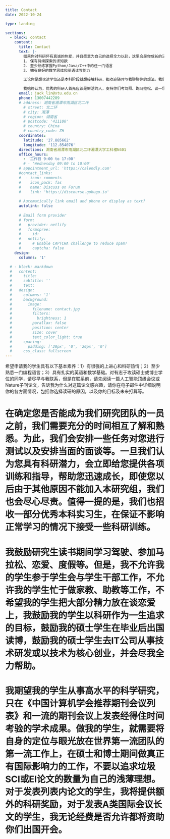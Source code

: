 ```yaml
---
title: Contact
date: 2022-10-24

type: landing

sections:
  - block: contact
    content:
      title: Contact
      text: |-
        如果你对科研怀有真诚的热爱，并且愿意为自己的选择全力以赴，这里会是你成长的沃土。我期待与这样的你相遇：
        1. 保有持续探索的求知欲
        2. 至少熟练掌握Python/Java/C++中的任一门语言
        3. 拥有良好的数学思维和英语读写能力

        无论你是想攻读学位还是本科阶段就想接触科研，都欢迎随时与我聊聊你的想法。我们团队的培养模式是循序渐进的：前期会通过文献研读、项目实践等小任务互相了解，这既是双向选择的过程，也是你感受科研的窗口期。即便最终没有加入，相信这段科研初体验也会成为你专业成长的宝贵经历。

        我始终认为，优秀的科研人首先应该是鲜活的人，支持你们考驾照、跑马拉松、谈一场恋爱，更鼓励你们在顶级实验室深造、去科技前沿闯荡。对发表高水平论文的同学，不仅有额外奖励，更会全力支持你们站上国际学术舞台。
      email: jack_lin@xtu.edu.cn
      phone: 13007442289
      # address: 湖南省湘潭市雨湖区北二环
        # street: 北二环
        # city: 湘潭
        # region: 湖南省
        # postcode: '411100'
        # country: China
        # country_code: ZH
      coordinates:
        latitude: '27.885662'
        longitude: '112.854076'
      directions: 湖南省湘潭市雨湖区北二环湘潭大学工科楼N401
      office_hours:
        - '工作日 9:00 to 17:00'
        # - 'Wednesday 09:00 to 10:00'
      # appointment_url: 'https://calendly.com'
      #contact_links:
      #  - icon: comments
      #    icon_pack: fas
      #    name: Discuss on Forum
      #    link: 'https://discourse.gohugo.io'
    
      # Automatically link email and phone or display as text?
      autolink: false
    
      # Email form provider
      # form:
      #   provider: netlify
      #   formspree:
      #     id:
      #   netlify:
      #     # Enable CAPTCHA challenge to reduce spam?
      #     captcha: false
    design:
      columns: '1'

  # - block: markdown
  #   content:
  #     title:
  #     subtitle: ''
  #     text:
  #   design:
  #     columns: '1'
  #     background:
  #       image: 
  #         filename: contact.jpg
  #         filters:
  #           brightness: 1
  #         parallax: false
  #         position: center
  #         size: cover
  #         text_color_light: true
  #     spacing:
  #       padding: ['20px', '0', '20px', '0']
  #     css_class: fullscreen
---
```

希望申请我的学生具有以下基本素养：1）有很强的上进心和科研热情；2）至少熟悉一门编程语言；3）具有扎实的英语和数学基础。对有志于攻读硕士或博士学位的同学，请尽早与我联系，但是在联系前，请先阅读一篇人工智能顶级会议或Nature子刊论文，告诉我为什么对这篇论文感兴趣，请你在电子邮件中详细说明你的各方面情况，包括你选择读研的原因，以及你的目标及未来打算等。
# 在确定您是否能成为我们研究团队的一员之前，我们需要充分的时间相互了解和熟悉。为此，我们会安排一些任务对您进行测试以及安排当面的面谈等。一旦我们认为您具有科研潜力，会立即给您提供各项训练和指导，帮助您迅速成长，即使您以后由于其他原因不能加入本研究组，我们也会尽心尽责。值得一提的是，我们也招收一部分优秀本科实习生，在保证不影响正常学习的情况下接受一些科研训练。
# 我鼓励研究生读书期间学习驾驶、参加马拉松、恋爱、度假等。但是，我不允许我的学生参于学生会与学生干部工作，不允许我的学生忙于做家教、助教等工作，不希望我的学生把大部分精力放在谈恋爱上，我鼓励我的学生以科研作为一生追求的目标，鼓励我的硕士学生在毕业后出国读博，鼓励我的硕士学生去IT公司从事技术研发或以技术为核心创业，并会尽我全力帮助。
# 我期望我的学生从事高水平的科学研究，只在《中国计算机学会推荐期刊会议列表》和一流的期刊会议上发表经得住时间考验的学术成果。做我的学生，就需要将自身的定位与眼光放在世界第一流团队的第一流工作上，在硕士和博士期间做真正有国际影响力的工作，不要以追求垃圾SCI或EI论文的数量为自己的浅薄理想。对于发表列表内论文的学生，我将提供额外的科研奖励，对于发表A类国际会议长文的学生，我无论经费是否允许都将资助你们出国开会。